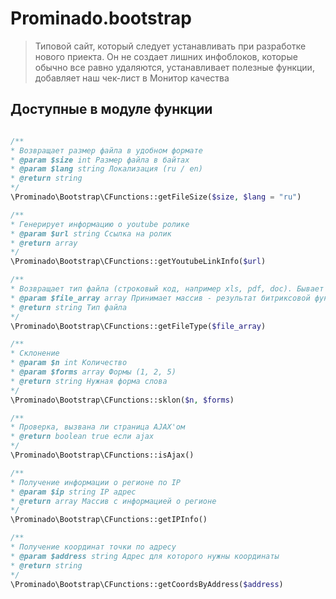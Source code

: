 # Prominado.bootstrap

> Типовой сайт, который следует устанавливать при разработке нового приекта. Он не создает лишних инфоблоков, которые обычно все равно удаляются, устанавливает полезные функции, добавляет наш чек-лист в Монитор качества

## Доступные в модуле функции

```php

/**
* Возвращает размер файла в удобном формате
* @param $size int Размер файла в байтах
* @param $lang string Локализация (ru / en)
* @return string
*/
\Prominado\Bootstrap\CFunctions::getFileSize($size, $lang = "ru")

/**
* Генерирует информацию о youtube ролике
* @param $url string Ссылка на ролик
* @return array
*/
\Prominado\Bootstrap\CFunctions::getYoutubeLinkInfo($url)

/**
* Возвращает тип файла (строковый код, например xls, pdf, doc). Бывает необходимо когда надо задать класс иконки, например .icon--pdf
* @param $file_array array Принимает массив - результат битриксовой функции CFile::GetFileArray($file_id)
* @return string Тип файла
*/
\Prominado\Bootstrap\CFunctions::getFileType($file_array)

/**
* Склонение
* @param $n int Количество
* @param $forms array Формы (1, 2, 5)
* @return string Нужная форма слова
*/
\Prominado\Bootstrap\CFunctions::sklon($n, $forms)

/**
* Проверка, вызвана ли страница AJAX'ом
* @return boolean true если ajax
*/
\Prominado\Bootstrap\CFunctions::isAjax()

/**
* Получение информации о регионе по IP
* @param $ip string IP адрес
* @return array Массив с информацией о регионе
*/
\Prominado\Bootstrap\CFunctions::getIPInfo()

/**
* Получение координат точки по адресу
* @param $address string Адрес для которого нужны координаты
* @return string
*/
\Prominado\Bootstrap\CFunctions::getCoordsByAddress($address)
```
